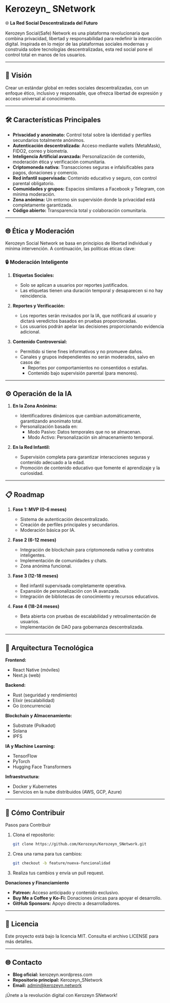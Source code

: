 # Kerozeyn_ SNetwork

🌐 **La Red Social Descentralizada del Futuro**

Kerozeyn Social(Safe) Network es una plataforma revolucionaria que combina privacidad, libertad y responsabilidad para redefinir la interacción digital. Inspirada en lo mejor de las plataformas sociales modernas y construida sobre tecnologías descentralizadas, esta red social pone el control total en manos de los usuarios.

---

## 🚀 Visión

Crear un estándar global en redes sociales descentralizadas, con un enfoque ético, inclusivo y responsable, que ofrezca libertad de expresión y acceso universal al conocimiento.

---

## 🛠️ Características Principales

- **Privacidad y anonimato:** Control total sobre la identidad y perfiles secundarios totalmente anónimos.
- **Autenticación descentralizada:** Acceso mediante wallets (MetaMask), FIDO2, correo y biometría.
- **Inteligencia Artificial avanzada:** Personalización de contenido, moderación ética y verificación comunitaria.
- **Criptomoneda nativa:** Transacciones seguras e infalsificables para pagos, donaciones y comercio.
- **Red infantil supervisada:** Contenido educativo y seguro, con control parental obligatorio.
- **Comunidades y grupos:** Espacios similares a Facebook y Telegram, con mínima moderación.
- **Zona anónima:** Un entorno sin supervisión donde la privacidad está completamente garantizada.
- **Código abierto:** Transparencia total y colaboración comunitaria.

---

## 🌐 Ética y Moderación

Kerozeyn Social Network se basa en principios de libertad individual y mínima intervención. A continuación, las políticas éticas clave:

### 🔒 Moderación Inteligente

1. **Etiquetas Sociales:**
   - Solo se aplican a usuarios por reportes justificados.
   - Las etiquetas tienen una duración temporal y desaparecen si no hay reincidencia.

2. **Reportes y Verificación:**
   - Los reportes serán revisados por la IA, que notificará al usuario y dictará veredictos basados en pruebas proporcionadas.
   - Los usuarios podrán apelar las decisiones proporcionando evidencia adicional.

3. **Contenido Controversial:**
   - Permitido si tiene fines informativos y no promueve daños.
   - Canales y grupos independientes no serán moderados, salvo en casos de:
     - Reportes por comportamientos no consentidos o estafas.
     - Contenido bajo supervisión parental (para menores).

---

## ⚙️ Operación de la IA

1. **En la Zona Anónima:**
   - Identificadores dinámicos que cambian automáticamente, garantizando anonimato total.
   - Personalización basada en:
     - Modo Pasivo: Datos temporales que no se almacenan.
     - Modo Activo: Personalización sin almacenamiento temporal.

2. **En la Red Infantil:**
   - Supervisión completa para garantizar interacciones seguras y contenido adecuado a la edad.
   - Promoción de contenido educativo que fomente el aprendizaje y la curiosidad.

---

## 📋 Roadmap

1. **Fase 1: MVP (0-6 meses)**
   - Sistema de autenticación descentralizado.
   - Creación de perfiles principales y secundarios.
   - Moderación básica por IA.

2. **Fase 2 (6-12 meses)**
   - Integración de blockchain para criptomoneda nativa y contratos inteligentes.
   - Implementación de comunidades y chats.
   - Zona anónima funcional.

3. **Fase 3 (12-18 meses)**
   - Red infantil supervisada completamente operativa.
   - Expansión de personalización con IA avanzada.
   - Integración de bibliotecas de conocimiento y recursos educativos.

4. **Fase 4 (18-24 meses)**
   - Beta abierta con pruebas de escalabilidad y retroalimentación de usuarios.
   - Implementación de DAO para gobernanza descentralizada.

---

## 📐 Arquitectura Tecnológica

**Frontend:**
- React Native (móviles)
- Next.js (web)

**Backend:**
- Rust (seguridad y rendimiento)
- Elixir (escalabilidad)
- Go (concurrencia)

**Blockchain y Almacenamiento:**
- Substrate (Polkadot)
- Solana
- IPFS

**IA y Machine Learning:**
- TensorFlow
- PyTorch
- Hugging Face Transformers

**Infraestructura:**
- Docker y Kubernetes
- Servicios en la nube distribuidos (AWS, GCP, Azure)

---

## 🤝 Cómo Contribuir

Pasos para Contribuir

1. Clona el repositorio:
   ```bash
   git clone https://github.com/Kerozeyn/Kerozeyn_SNetwork.git
   ```

2. Crea una rama para tus cambios:
   ```bash
   git checkout -b feature/nueva-funcionalidad
   ```

3. Realiza tus cambios y envía un pull request.

**Donaciones y Financiamiento**

- **Patreon:** Acceso anticipado y contenido exclusivo.
- **Buy Me a Coffee y Ko-Fi:** Donaciones únicas para apoyar el desarrollo.
- **GitHub Sponsors:** Apoyo directo a desarrolladores.

---

## 📄 Licencia

Este proyecto está bajo la licencia MIT. Consulta el archivo LICENSE para más detalles.

---

## 🌐 Contacto

- **Blog oficial:** kerozeyn.wordpress.com
- **Repositorio principal:** Kerozeyn_SNetwork
- **Email:** admin@kerozeyn.network

¡Únete a la revolución digital con Kerozeyn SNetwork!
```